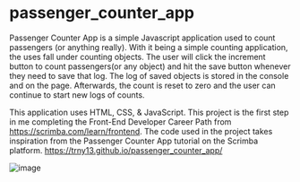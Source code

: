 # passenger_counter_app

Passenger Counter App is a simple Javascript application used to count passengers (or anything really). With it being a simple counting application, the uses fall under counting objects.
The user will click the increment button to count passengers(or any object) and hit the save button whenever they need to save that log. The log of saved objects is stored in the console and 
on the page. Afterwards, the count is reset to zero and the user can continue to start new logs of counts.

This application uses HTML, CSS, & JavaScript. This project is the first step in me completing the Front-End Developer Career Path from https://scrimba.com/learn/frontend. 
The code used in the project takes inspiration from the Passenger Counter App tutorial on the Scrimba platform.
https://trny13.github.io/passenger_counter_app/

![image](https://user-images.githubusercontent.com/87204321/141705610-c9139345-03b5-455a-99ff-8f5a839aadbd.png)
